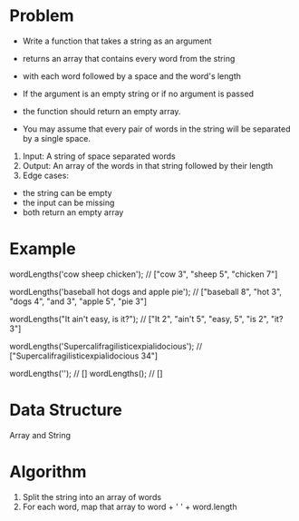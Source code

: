 # Problem

- Write a function that takes a string as an argument
- returns an array that contains every word from the string
- with each word followed by a space and the word's length
- If the argument is an empty string or if no argument is passed
- the function should return an empty array.

- You may assume that every pair of words in the string will be separated by a single space.

1. Input: A string of space separated words 
2. Output: An array of the words in that string followed by their length 
3. Edge cases:
  - the string can be empty
  - the input can be missing
  - both return an empty array

# Example

wordLengths('cow sheep chicken');
// ["cow 3", "sheep 5", "chicken 7"]

wordLengths('baseball hot dogs and apple pie');
// ["baseball 8", "hot 3", "dogs 4", "and 3", "apple 5", "pie 3"]

wordLengths("It ain't easy, is it?");
// ["It 2", "ain't 5", "easy, 5", "is 2", "it? 3"]

wordLengths('Supercalifragilisticexpialidocious');
// ["Supercalifragilisticexpialidocious 34"]

wordLengths('');      // []
wordLengths();        // []

# Data Structure
Array and String 

# Algorithm

1. Split the string into an array of words 
2. For each word, map that array to word + ' ' + word.length 
